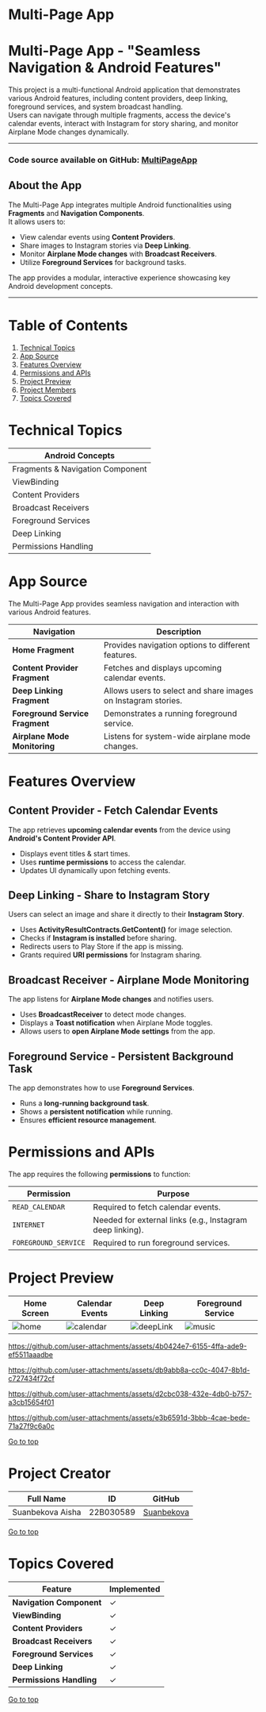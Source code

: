 # Multi-Page App

# Multi-Page App - "Seamless Navigation & Android Features"

This project is a multi-functional Android application that demonstrates various Android features, including content providers, deep linking, foreground services, and system broadcast handling.  
Users can navigate through multiple fragments, access the device's calendar events, interact with Instagram for story sharing, and monitor Airplane Mode changes dynamically.

****

### Code source available on GitHub: [MultiPageApp](https://github.com/Sunbekova/Multi-Page_App)

## About the App  
The Multi-Page App integrates multiple Android functionalities using **Fragments** and **Navigation Components**.  
It allows users to:
- View calendar events using **Content Providers**.
- Share images to Instagram stories via **Deep Linking**.
- Monitor **Airplane Mode changes** with **Broadcast Receivers**.
- Utilize **Foreground Services** for background tasks.

The app provides a modular, interactive experience showcasing key Android development concepts.

****

# Table of Contents
1. [Technical Topics](#technical-topics)
2. [App Source](#app-source)
3. [Features Overview](#features-overview)
4. [Permissions and APIs](#permissions-and-apis)
5. [Project Preview](#project-preview)
6. [Project Members](#project-members)
7. [Topics Covered](#topics-covered)


# Technical Topics
| Android Concepts |
|-----------------|
| Fragments & Navigation Component |
| ViewBinding |
| Content Providers |
| Broadcast Receivers |
| Foreground Services |
| Deep Linking |
| Permissions Handling |

# App Source
The Multi-Page App provides seamless navigation and interaction with various Android features.  

| Navigation | Description |
|------------|-------------|
| **Home Fragment** | Provides navigation options to different features. |
| **Content Provider Fragment** | Fetches and displays upcoming calendar events. |
| **Deep Linking Fragment** | Allows users to select and share images on Instagram stories. |
| **Foreground Service Fragment** | Demonstrates a running foreground service. |
| **Airplane Mode Monitoring** | Listens for system-wide airplane mode changes. |

# Features Overview

## Content Provider - Fetch Calendar Events
The app retrieves **upcoming calendar events** from the device using **Android's Content Provider API**.

- Displays event titles & start times.  
- Uses **runtime permissions** to access the calendar.  
- Updates UI dynamically upon fetching events.

## Deep Linking - Share to Instagram Story
Users can select an image and share it directly to their **Instagram Story**.

- Uses **ActivityResultContracts.GetContent()** for image selection.  
- Checks if **Instagram is installed** before sharing.  
- Redirects users to Play Store if the app is missing.  
- Grants required **URI permissions** for Instagram sharing.

## Broadcast Receiver - Airplane Mode Monitoring
The app listens for **Airplane Mode changes** and notifies users.

- Uses **BroadcastReceiver** to detect mode changes.  
- Displays a **Toast notification** when Airplane Mode toggles.  
- Allows users to **open Airplane Mode settings** from the app.

## Foreground Service - Persistent Background Task
The app demonstrates how to use **Foreground Services**.

- Runs a **long-running background task**.  
- Shows a **persistent notification** while running.  
- Ensures **efficient resource management**.

# Permissions and APIs

The app requires the following **permissions** to function:

| Permission | Purpose |
|------------|---------|
| `READ_CALENDAR` | Required to fetch calendar events. |
| `INTERNET` | Needed for external links (e.g., Instagram deep linking). |
| `FOREGROUND_SERVICE` | Required to run foreground services. |

# Project Preview

| **Home Screen** | **Calendar Events** |  **Deep Linking** | **Foreground Service** | 
|----------------|----------------------|-------------------|--------------------------| 
| ![home](https://github.com/user-attachments/assets/afce96d1-c060-42b2-a310-a09333d1778c) | ![calendar](https://github.com/user-attachments/assets/4379f75b-1589-4fdf-a09d-09cd4e0359ec) | ![deepLink](https://github.com/user-attachments/assets/08f2de52-2c0a-4da6-8d60-ef8f2c23ef16) | ![music](https://github.com/user-attachments/assets/56d0dfca-4731-447d-80d0-f77d60003626) |



https://github.com/user-attachments/assets/4b0424e7-6155-4ffa-ade9-ef5511aaadbe



https://github.com/user-attachments/assets/db9abb8a-cc0c-4047-8b1d-c727434f72cf



https://github.com/user-attachments/assets/d2cbc038-432e-4db0-b757-a3cb15654f01



https://github.com/user-attachments/assets/e3b6591d-3bbb-4cae-bede-71a27f9c6a0c



[Go to top](#multi-page-app)

# Project Creator
| Full Name | ID | GitHub |
|-----------|----|--------|
| Suanbekova Aisha | 22B030589 | [Suanbekova](https://github.com/Sunbekova/) |

[Go to top](#multi-page-app)

# Topics Covered

| Feature                    | Implemented |
|----------------------------|-------------|
| **Navigation Component**    | ✓ |
| **ViewBinding**             | ✓ |
| **Content Providers**       | ✓ |
| **Broadcast Receivers**     | ✓ |
| **Foreground Services**     | ✓ |
| **Deep Linking**            | ✓ |
| **Permissions Handling**    | ✓ |

[Go to top](#multi-page-app)
